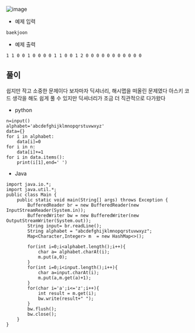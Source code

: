 ![image](https://github.com/kdfasdf/TIL/assets/96770726/8bcbd750-31ed-4c71-b27c-f113d675c637)

- 예제 입력
```
baekjoon
```

- 예제 출력
```
1 1 0 0 1 0 0 0 0 1 1 0 0 1 2 0 0 0 0 0 0 0 0 0 0 0
```

## 풀이
쉽지만 작고 소중한 문제이다 
보자마자 딕셔너리, 해시맵을 떠올린 문제였다
아스키 코드 생각을 해도 쉽게 풀 수 있지만 딕셔너리가 조금 더 직관적으로 다가왔다

- python

```
n=input()
alphabet='abcdefghijklmnopqrstuvwxyz'
data={}
for i in alphabet:
    data[i]=0
for i in n:
    data[i]+=1
for i in data.items():
    print(i[1],end=' ')
```

- Java

```
import java.io.*;
import java.util.*;
public class Main {
    public static void main(String[] args) throws Exception {
        BufferedReader br = new BufferedReader(new InputStreamReader(System.in));
        BufferedWriter bw = new BufferedWriter(new OutputStreamWriter(System.out));
        String input= br.readLine();
        String alphabet = "abcdefghijklmnopqrstuvwxyz";
        Map<Character,Integer> m  = new HashMap<>();

        for(int i=0;i<alphabet.length();i++){
            char a= alphabet.charAt(i);
            m.put(a,0);
        }
        for(int i=0;i<input.length();i++){
            char a=input.charAt(i);
            m.put(a,m.get(a)+1);
        }
        for(char i='a';i<='z';i++){
            int result = m.get(i);
            bw.write(result+" ");
        }
        bw.flush();
        bw.close();
    }
}
```
